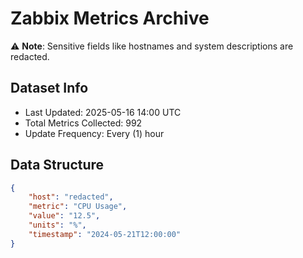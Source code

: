 # Zabbix Metrics Archive

⚠️ **Note**: Sensitive fields like hostnames and system descriptions are redacted.

## Dataset Info
- Last Updated: 2025-05-16 14:00 UTC
- Total Metrics Collected: 992
- Update Frequency: Every (1) hour

## Data Structure
```json
{
    "host": "redacted",
    "metric": "CPU Usage",
    "value": "12.5",
    "units": "%",
    "timestamp": "2024-05-21T12:00:00"
}
```
